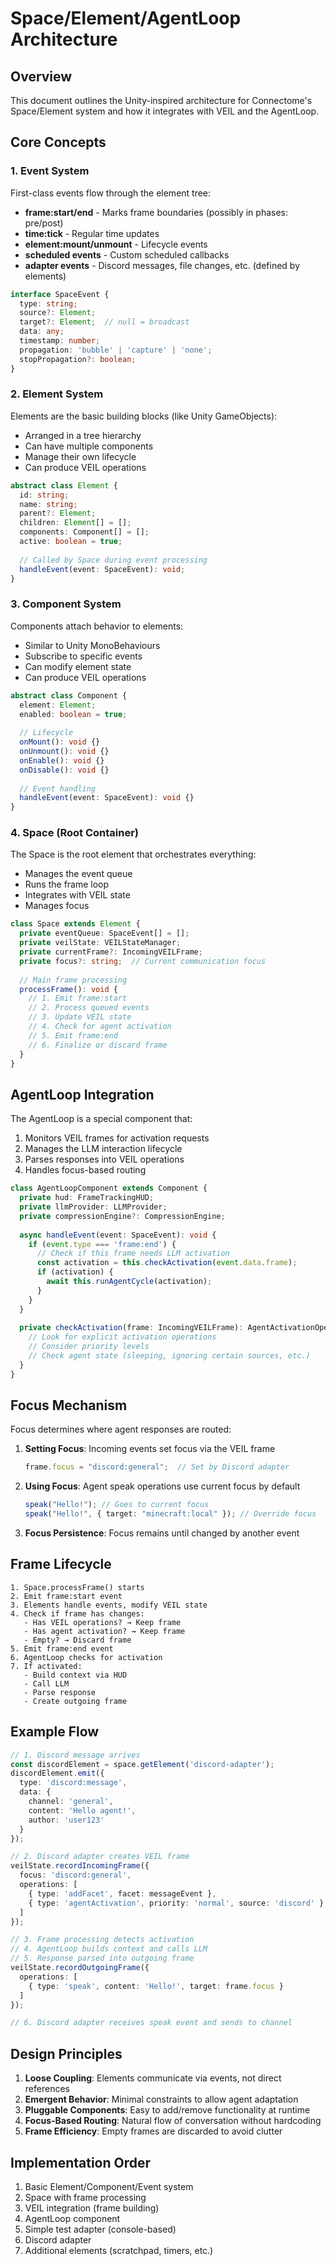 # Space/Element/AgentLoop Architecture

## Overview

This document outlines the Unity-inspired architecture for Connectome's Space/Element system and how it integrates with VEIL and the AgentLoop.

## Core Concepts

### 1. Event System

First-class events flow through the element tree:
- **frame:start/end** - Marks frame boundaries (possibly in phases: pre/post)
- **time:tick** - Regular time updates
- **element:mount/unmount** - Lifecycle events
- **scheduled events** - Custom scheduled callbacks
- **adapter events** - Discord messages, file changes, etc. (defined by elements)

```typescript
interface SpaceEvent {
  type: string;
  source?: Element;
  target?: Element;  // null = broadcast
  data: any;
  timestamp: number;
  propagation: 'bubble' | 'capture' | 'none';
  stopPropagation?: boolean;
}
```

### 2. Element System

Elements are the basic building blocks (like Unity GameObjects):
- Arranged in a tree hierarchy
- Can have multiple components
- Manage their own lifecycle
- Can produce VEIL operations

```typescript
abstract class Element {
  id: string;
  name: string;
  parent?: Element;
  children: Element[] = [];
  components: Component[] = [];
  active: boolean = true;
  
  // Called by Space during event processing
  handleEvent(event: SpaceEvent): void;
}
```

### 3. Component System

Components attach behavior to elements:
- Similar to Unity MonoBehaviours
- Subscribe to specific events
- Can modify element state
- Can produce VEIL operations

```typescript
abstract class Component {
  element: Element;
  enabled: boolean = true;
  
  // Lifecycle
  onMount(): void {}
  onUnmount(): void {}
  onEnable(): void {}
  onDisable(): void {}
  
  // Event handling
  handleEvent(event: SpaceEvent): void {}
}
```

### 4. Space (Root Container)

The Space is the root element that orchestrates everything:
- Manages the event queue
- Runs the frame loop
- Integrates with VEIL state
- Manages focus

```typescript
class Space extends Element {
  private eventQueue: SpaceEvent[] = [];
  private veilState: VEILStateManager;
  private currentFrame?: IncomingVEILFrame;
  private focus?: string;  // Current communication focus
  
  // Main frame processing
  processFrame(): void {
    // 1. Emit frame:start
    // 2. Process queued events
    // 3. Update VEIL state
    // 4. Check for agent activation
    // 5. Emit frame:end
    // 6. Finalize or discard frame
  }
}
```

## AgentLoop Integration

The AgentLoop is a special component that:
1. Monitors VEIL frames for activation requests
2. Manages the LLM interaction lifecycle
3. Parses responses into VEIL operations
4. Handles focus-based routing

```typescript
class AgentLoopComponent extends Component {
  private hud: FrameTrackingHUD;
  private llmProvider: LLMProvider;
  private compressionEngine?: CompressionEngine;
  
  async handleEvent(event: SpaceEvent): void {
    if (event.type === 'frame:end') {
      // Check if this frame needs LLM activation
      const activation = this.checkActivation(event.data.frame);
      if (activation) {
        await this.runAgentCycle(activation);
      }
    }
  }
  
  private checkActivation(frame: IncomingVEILFrame): AgentActivationOperation | null {
    // Look for explicit activation operations
    // Consider priority levels
    // Check agent state (sleeping, ignoring certain sources, etc.)
  }
}
```

## Focus Mechanism

Focus determines where agent responses are routed:

1. **Setting Focus**: Incoming events set focus via the VEIL frame
   ```typescript
   frame.focus = "discord:general";  // Set by Discord adapter
   ```

2. **Using Focus**: Agent speak operations use current focus by default
   ```typescript
   speak("Hello!"); // Goes to current focus
   speak("Hello!", { target: "minecraft:local" }); // Override focus
   ```

3. **Focus Persistence**: Focus remains until changed by another event

## Frame Lifecycle

```
1. Space.processFrame() starts
2. Emit frame:start event
3. Elements handle events, modify VEIL state
4. Check if frame has changes:
   - Has VEIL operations? → Keep frame
   - Has agent activation? → Keep frame  
   - Empty? → Discard frame
5. Emit frame:end event
6. AgentLoop checks for activation
7. If activated:
   - Build context via HUD
   - Call LLM
   - Parse response
   - Create outgoing frame
```

## Example Flow

```typescript
// 1. Discord message arrives
const discordElement = space.getElement('discord-adapter');
discordElement.emit({
  type: 'discord:message',
  data: { 
    channel: 'general',
    content: 'Hello agent!',
    author: 'user123'
  }
});

// 2. Discord adapter creates VEIL frame
veilState.recordIncomingFrame({
  focus: 'discord:general',
  operations: [
    { type: 'addFacet', facet: messageEvent },
    { type: 'agentActivation', priority: 'normal', source: 'discord' }
  ]
});

// 3. Frame processing detects activation
// 4. AgentLoop builds context and calls LLM
// 5. Response parsed into outgoing frame
veilState.recordOutgoingFrame({
  operations: [
    { type: 'speak', content: 'Hello!', target: frame.focus }
  ]
});

// 6. Discord adapter receives speak event and sends to channel
```

## Design Principles

1. **Loose Coupling**: Elements communicate via events, not direct references
2. **Emergent Behavior**: Minimal constraints to allow agent adaptation
3. **Pluggable Components**: Easy to add/remove functionality at runtime
4. **Focus-Based Routing**: Natural flow of conversation without hardcoding
5. **Frame Efficiency**: Empty frames are discarded to avoid clutter

## Implementation Order

1. Basic Element/Component/Event system
2. Space with frame processing
3. VEIL integration (frame building)
4. AgentLoop component
5. Simple test adapter (console-based)
6. Discord adapter
7. Additional elements (scratchpad, timers, etc.)
